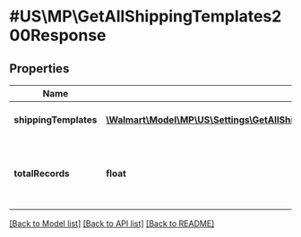 # #US\MP\GetAllShippingTemplates200Response

## Properties

Name | Type | Description | Notes
------------ | ------------- | ------------- | -------------
**shippingTemplates** | [**\Walmart\Model\MP\US\Settings\GetAllShippingTemplates200ResponseShippingTemplatesInner[]**](GetAllShippingTemplates200ResponseShippingTemplatesInner.md) | Array of Shipping Templates | [optional]
**totalRecords** | **float** | Total Number of records in the response of the API | [optional]


[[Back to Model list]](../) [[Back to API list]](../../Api/US/MP) [[Back to README]](../../README.md)
